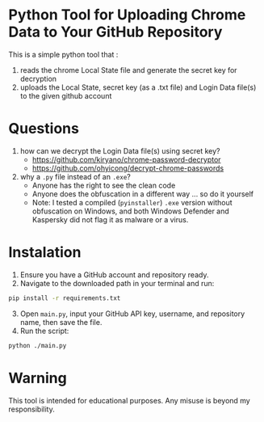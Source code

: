 # Python Tool for Uploading Chrome Data to Your GitHub Repository

This is a simple python tool that : 
1. reads the chrome Local State file and generate the secret key for decryption
2. uploads the Local State, secret key (as a .txt file) and Login Data file(s) to the given github account 

# Questions 
1. how can we decrypt the Login Data file(s) using secret key?
    - https://github.com/kiryano/chrome-password-decryptor
    - https://github.com/ohyicong/decrypt-chrome-passwords
2. why a ```.py``` file instead of an ```.exe```?
    - Anyone has the right to see the clean code
    - Anyone does the obfuscation in a different way ... so do it yourself
    - Note: I tested a compiled (```pyinstaller```) ```.exe``` version without obfuscation on Windows, and both Windows Defender and Kaspersky did not flag it as malware or a virus.


# Instalation 
1. Ensure you have a GitHub account and repository ready.
2. Navigate to the downloaded path in your terminal and run: 
```bash  
pip install -r requirements.txt
```
3. Open ```main.py```, input your GitHub API key, username, and repository name, then save the file.
4. Run the script:
```bash
python ./main.py
```
# Warning 
This tool is intended for educational purposes. Any misuse is beyond my responsibility.


